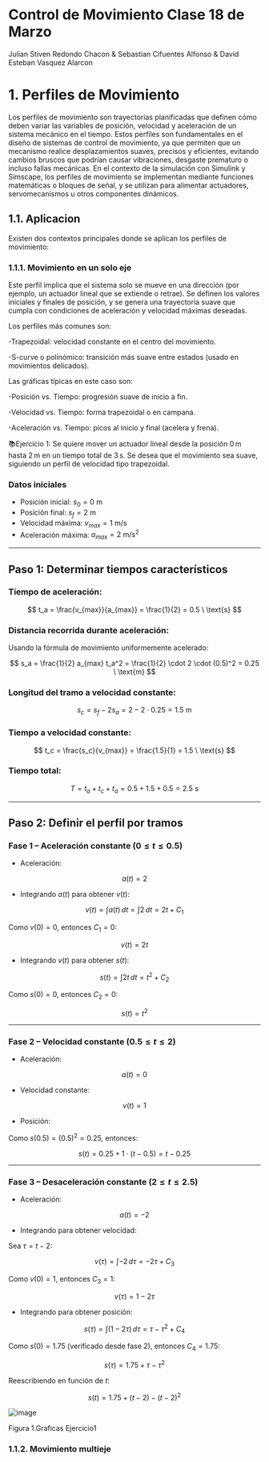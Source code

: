 # Control de Movimiento Clase 18 de Marzo
Julian Stiven Redondo Chacon & Sebastian Cifuentes Alfonso & David Esteban Vasquez Alarcon

# 1. Perfiles de Movimiento

Los perfiles de movimiento son trayectorias planificadas que definen cómo deben variar las variables de posición, velocidad y aceleración de un sistema mecánico en el tiempo. Estos perfiles son fundamentales en el diseño de sistemas de control de movimiento, ya que permiten que un mecanismo realice desplazamientos suaves, precisos y eficientes, evitando cambios bruscos que podrían causar vibraciones, desgaste prematuro o incluso fallas mecánicas. En el contexto de la simulación con Simulink y Simscape, los perfiles de movimiento se implementan mediante funciones matemáticas o bloques de señal, y se utilizan para alimentar actuadores, servomecanismos u otros componentes dinámicos.

## 1.1. Aplicacion 

Existen dos contextos principales donde se aplican los perfiles de movimiento:

### 1.1.1. Movimiento en un solo eje

Este perfil implica que el sistema solo se mueve en una dirección (por ejemplo, un actuador lineal que se extiende o retrae). Se definen los valores iniciales y finales de posición, y se genera una trayectoria suave que cumpla con condiciones de aceleración y velocidad máximas deseadas.

Los perfiles más comunes son:

-Trapezoidal: velocidad constante en el centro del movimiento.

-S-curve o polinómico: transición más suave entre estados (usado en movimientos delicados).

Las gráficas típicas en este caso son:

-Posición vs. Tiempo: progresión suave de inicio a fin.

-Velocidad vs. Tiempo: forma trapezoidal o en campana.

-Aceleración vs. Tiempo: picos al inicio y final (acelera y frena).

📚Ejercicio 1: Se quiere mover un actuador lineal desde la posición 0 m hasta 2 m en un tiempo total de 3 s. Se desea que el movimiento sea suave, siguiendo un perfil de velocidad tipo trapezoidal.

### Datos iniciales

- Posición inicial: $s_0 = 0 \ \text{m}$
- Posición final: $s_f = 2 \ \text{m}$
- Velocidad máxima: $v_{max} = 1 \ \text{m/s}$
- Aceleración máxima: $a_{max} = 2 \ \text{m/s}^2$

---

## Paso 1: Determinar tiempos característicos

### Tiempo de aceleración:

$$
t_a = \frac{v_{max}}{a_{max}} = \frac{1}{2} = 0.5 \ \text{s}
$$

### Distancia recorrida durante aceleración:

Usando la fórmula de movimiento uniformemente acelerado:

$$
s_a = \frac{1}{2} a_{max} t_a^2 = \frac{1}{2} \cdot 2 \cdot (0.5)^2 = 0.25 \ \text{m}
$$

### Longitud del tramo a velocidad constante:

$$
s_c = s_f - 2s_a = 2 - 2 \cdot 0.25 = 1.5 \ \text{m}
$$

### Tiempo a velocidad constante:

$$
t_c = \frac{s_c}{v_{max}} = \frac{1.5}{1} = 1.5 \ \text{s}
$$

### Tiempo total:

$$
T = t_a + t_c + t_a = 0.5 + 1.5 + 0.5 = 2.5 \ \text{s}
$$

---

## Paso 2: Definir el perfil por tramos

### **Fase 1** – Aceleración constante $(0 \leq t \leq 0.5)$

- Aceleración:

$$
a(t) = 2
$$

- Integrando $a(t)$ para obtener $v(t)$:

$$
v(t) = \int a(t) \, dt = \int 2 \, dt = 2t + C_1
$$

Como $v(0) = 0$, entonces $C_1 = 0$:

$$
v(t) = 2t
$$

- Integrando $v(t)$ para obtener $s(t)$:

$$
s(t) = \int 2t \, dt = t^2 + C_2
$$

Como $s(0) = 0$, entonces $C_2 = 0$:

$$
s(t) = t^2
$$

---

### **Fase 2** – Velocidad constante $(0.5 \leq t \leq 2)$

- Aceleración:

$$
a(t) = 0
$$

- Velocidad constante:

$$
v(t) = 1
$$

- Posición:

Como $s(0.5) = (0.5)^2 = 0.25$, entonces:

$$
s(t) = 0.25 + 1 \cdot (t - 0.5) = t - 0.25
$$

---

### **Fase 3** – Desaceleración constante $(2 \leq t \leq 2.5)$

- Aceleración:

$$
a(t) = -2
$$

- Integrando para obtener velocidad:

Sea $\tau = t - 2$:

$$
v(\tau) = \int -2 \, d\tau = -2\tau + C_3
$$

Como $v(0) = 1$, entonces $C_3 = 1$:

$$
v(\tau) = 1 - 2\tau
$$

- Integrando para obtener posición:

$$
s(\tau) = \int (1 - 2\tau) \, d\tau = \tau - \tau^2 + C_4
$$

Como $s(0) = 1.75$ (verificado desde fase 2), entonces $C_4 = 1.75$:

$$
s(\tau) = 1.75 + \tau - \tau^2
$$

Reescribiendo en función de $t$:

$$
s(t) = 1.75 + (t - 2) - (t - 2)^2
$$


![image](https://github.com/user-attachments/assets/c5f0342e-8946-44be-8381-3f1607e26a25)

Figura 1.Graficas Ejercicio1

### 1.1.2. Movimiento multieje

